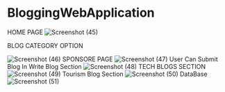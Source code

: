 # BloggingWebApplication
 HOME PAGE
![Screenshot (45)](https://github.com/SHIVAM-MAHTO-09/JobPortalWebApplicationJava/assets/123778173/27849b26-1504-4e31-83c8-5f7b5577cc2a)

BLOG CATEGORY OPTION

![Screenshot (46)](https://github.com/SHIVAM-MAHTO-09/JobPortalWebApplicationJava/assets/123778173/117a5ec7-79bb-4374-8f4e-a9deaa656b21)
SPONSORE PAGE 
![Screenshot (47)](https://github.com/SHIVAM-MAHTO-09/JobPortalWebApplicationJava/assets/123778173/afc531b9-7f9f-4dbe-8619-33dd5a5326dd)
User Can Submit Blog In Write Blog Section
![Screenshot (48)](https://github.com/SHIVAM-MAHTO-09/JobPortalWebApplicationJava/assets/123778173/41958d42-4cbd-441d-9582-21446681308e)
TECH BLOGS SECTION
![Screenshot (49)](https://github.com/SHIVAM-MAHTO-09/JobPortalWebApplicationJava/assets/123778173/c6ebb058-c82f-47af-a627-74fcb60da56e)
Tourism Blog Section
![Screenshot (50)](https://github.com/SHIVAM-MAHTO-09/JobPortalWebApplicationJava/assets/123778173/f6c088c5-d3a9-4f0b-924d-ac5400e4d262)
DataBase
![Screenshot (51)](https://github.com/SHIVAM-MAHTO-09/JobPortalWebApplicationJava/assets/123778173/366b64eb-e4e7-4c04-a773-c6059748fd8b)

